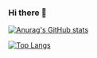 ### Hi there 👋

<!--
**kang-xiao/kang-xiao** is a ✨ _special_ ✨ repository because its `README.md` (this file) appears on your GitHub profile.

Here are some ideas to get you started:

- 🔭 I’m currently working on ...
- 🌱 I’m currently learning ...
- 👯 I’m looking to collaborate on ...
- 🤔 I’m looking for help with ...
- 💬 Ask me about ...
- 📫 How to reach me: ...
- 😄 Pronouns: ...
- ⚡ Fun fact: ...
-->
[![Anurag's GitHub stats](https://github-readme-stats.vercel.app/api?username=kang-xiao)](https://github.com/kang-xiao?tab=repositories)

[![Top Langs](https://github-readme-stats.vercel.app/api/top-langs/?username=kang-xiao&layout=compact)](https://github.com/kang-xiao?tab=repositories)
